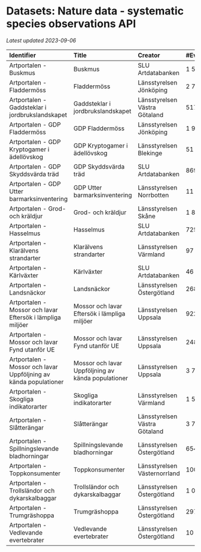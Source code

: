 # Datasets: Nature data - systematic species observations API

*Latest updated 2023-09-06*

| Identifier 	| Title 	| Creator | #Events | #Occurrences |
|:---	|:---	|:--- |:---  |---:	|
| Artportalen - Buskmus | Buskmus | SLU Artdatabanken | 1 580 | 2 153 |
| Artportalen - Fladdermöss | Fladdermöss | Länsstyrelsen Jönköping | 2 724 | 10 130 |
| Artportalen - Gaddsteklar i jordbrukslandskapet | Gaddsteklar i jordbrukslandskapet | Länsstyrelsen Västra Götaland | 517 | 13 740 |
| Artportalen - GDP Fladdermöss | GDP Fladdermöss | Länsstyrelsen Jönköping | 1 993 | 6 757 |
| Artportalen - GDP Kryptogamer i ädellövskog | GDP Kryptogamer i ädellövskog | Länsstyrelsen Blekinge | 51 844 | 70 353 |
| Artportalen - GDP Skyddsvärda träd | GDP Skyddsvärda träd | SLU Artdatabanken | 869 715 | 1 038 496 |
| Artportalen - GDP Utter barmarksinventering | GDP Utter barmarksinventering | Länsstyrelsen Norrbotten | 11 194 | 23 141 |
| Artportalen - Grod- och kräldjur | Grod- och kräldjur | Länsstyrelsen Skåne | 1 882 | 3 018 |
| Artportalen - Hasselmus | Hasselmus | SLU Artdatabanken | 725 | 846 |
| Artportalen - Klarälvens strandarter | Klarälvens strandarter | Länsstyrelsen Värmland | 97 | 400 |
| Artportalen - Kärlväxter | Kärlväxter | SLU Artdatabanken | 46 | 50 |
| Artportalen - Landsnäckor | Landsnäckor | Länsstyrelsen Östergötland | 268 | 1 618 |
| Artportalen - Mossor och lavar Eftersök i lämpliga miljöer | Mossor och lavar Eftersök i lämpliga miljöer | Länsstyrelsen Uppsala | 922 | 1 063 |
| Artportalen - Mossor och lavar Fynd utanför UE | Mossor och lavar Fynd utanför UE | Länsstyrelsen Uppsala | 248 | 251 |
| Artportalen - Mossor och lavar Uppföljning av kända populationer | Mossor och lavar Uppföljning av kända populationer | Länsstyrelsen Uppsala | 3 736 | 3 737 |
| Artportalen - Skogliga indikatorarter | Skogliga indikatorarter | Länsstyrelsen Värmland | 1 549 | 4 871 |
| Artportalen - Slåtterängar | Slåtterängar | Länsstyrelsen Västra Götaland | 3 783 | 32 100 |
| Artportalen - Spillningslevande bladhorningar | Spillningslevande bladhorningar | Länsstyrelsen Östergötland | 654 | 13 157 |
| Artportalen - Toppkonsumenter | Toppkonsumenter | Länsstyrelsen Västernorrland | 100 | 100 |
| Artportalen - Trollsländor och dykarskalbaggar | Trollsländor och dykarskalbaggar | Länsstyrelsen Östergötland | 1 062 | 4 270 |
| Artportalen - Trumgräshoppa | Trumgräshoppa | Länsstyrelsen Östergötland | 297 | 297 |
| Artportalen - Vedlevande evertebrater | Vedlevande evertebrater | Länsstyrelsen Östergötland | 10 393 | 12 485 |